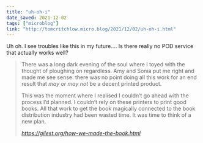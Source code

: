 ```yaml
---
title: "uh-oh-i"
date_saved: 2021-12-02
tags: ["microblog"]
link: "http://tomcritchlow.micro.blog/2021/12/02/uh-oh-i.html"
---
```

Uh oh. I see troubles like this in my future.... Is there really no POD service that actually works well?

<blockquote class="quoteback" darkmode="" data-title="gilest.org%3A%20How%20we%20made%20the%20agile%20comms%20handbook" data-author="" cite="https://gilest.org/how-we-made-the-book.html">
<p>There was a long dark evening of the soul where I toyed with the thought of ploughing on regardless. Amy and Sonia put me right and made me see sense: there was no point doing all this work for an end result that <em>may or may not</em> be a decent printed product. </p>

<p>This was the moment where I realised I couldn’t go ahead with the process I’d planned. I couldn’t rely on these printers to print good books. All that work to get the book magically connected to the book distribution industry had been wasted time. It was time to think of a new plan.</p>
<footer> <cite><a href="https://gilest.org/how-we-made-the-book.html">https://gilest.org/how-we-made-the-book.html</a></cite></footer>
</blockquote>
<script note="" src="https://cdn.jsdelivr.net/gh/Blogger-Peer-Review/quotebacks@1/quoteback.js"></script>
